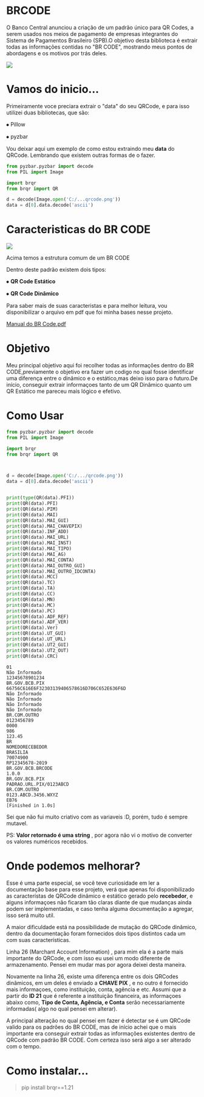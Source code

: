 # BRCODE
O Banco Central anunciou a criação de um padrão único para QR Codes, a serem usados nos meios de pagamento de empresas integrantes do Sistema de Pagamentos Brasileiro (SPB).O objetivo desta biblioteca é extrair todas as informações contidas no "BR CODE", mostrando meus pontos de abordagens e os motivos por trás deles.



![](https://i.pinimg.com/originals/e4/af/9f/e4af9f0025a8ce68bee2cf5a1360a501.gif)

# Vamos do inicio...

Primeiramente voce preciara extrair o "data" do seu QRCode, e para isso utilizei duas bibliotecas, que são:

⦁	Pillow 

⦁	pyzbar


Vou deixar aqui um exemplo de como estou extraindo meu **data** do QRCode. Lembrando que existem outras formas de o fazer.
```python
from pyzbar.pyzbar import decode
from PIL import Image

import brqr
from brqr import QR

d = decode(Image.open('C:/...qrcode.png'))
data = d[0].data.decode('ascii')
```


# Caracteristicas do BR CODE

![](https://github.com/alexandremulina/brqr/blob/master/TabelaPradr%C3%A3o.jpg?raw=true)

Acima temos a estrutura comum de um BR CODE


Dentro deste padrão existem dois tipos:

⦁	**QR Code Estático**





⦁ **QR Code Dinâmico**




Para saber mais de suas caracteristas e para melhor leitura, vou disponibilizar o arquivo em pdf que foi  minha bases nesse projeto.

[Manual do BR Code.pdf](https://www.bcb.gov.br/content/estabilidadefinanceira/pix/Regulamento_Pix/II_ManualdePadroesparaIniciacaodoPix-versao1.pdf)



# Objetivo

Meu principal objetivo aqui foi recolher todas as informações dentro do BR CODE,previamente o objetivo era fazer um codigo no qual fosse identificar uma diferença entre o dinâmico e o estático,mas deixo isso para o futuro.De início, conseguir extrair informaçoes tanto de um QR Dinâmico quanto um QR Estático me pareceu mais lógico e efetivo.

# Como Usar

```Python
from pyzbar.pyzbar import decode
from PIL import Image

import brqr
from brqr import QR



d = decode(Image.open('C:/.../qrcode.png'))
data = d[0].data.decode('ascii')


print(type(QR(data).PFI))
print(QR(data).PFI)
print(QR(data).PIM)
print(QR(data).MAI)
print(QR(data).MAI_GUI)
print(QR(data).MAI_CHAVEPIX)
print(QR(data).INF_ADD)
print(QR(data).MAI_URL)
print(QR(data).MAI_INST)
print(QR(data).MAI_TIPO)
print(QR(data).MAI_AG)
print(QR(data).MAI_CONTA)
print(QR(data).MAI_OUTRO_GUI)
print(QR(data).MAI_OUTRO_IDCONTA)
print(QR(data).MCC)
print(QR(data).TC)
print(QR(data).TA)
print(QR(data).CC)
print(QR(data).MN)
print(QR(data).MC)
print(QR(data).PC)
print(QR(data).ADF_REF)
print(QR(data).ADF_VER)
print(QR(data).Ver)
print(QR(data).UT_GUI)
print(QR(data).UT_URL)
print(QR(data).UT2_GUI)
print(QR(data).UT2_OUT)
print(QR(data).CRC)
```
```
01
Não Informado
12345678901234
BR.GOV.BCB.PIX
66756C616E6F32303139406578616D706C652E636F6D
Não Informado
Não Informado
Não Informado
Não Informado
BR.COM.OUTRO
0123456789
0000
986
123.45
BR
NOMEDORECEBEDOR
BRASILIA
70074900
RP12345678-2019
BR.GOV.BCB.BRCODE
1.0.0
BR.GOV.BCB.PIX
PADRAO.URL.PIX/0123ABCD
BR.COM.OUTRO
0123.ABCD.3456.WXYZ
EB76
[Finished in 1.0s]
```


Sei que não fui muito criativo com as variaveis :D, porém, tudo é sempre mutavel.


PS: **Valor retornado é uma string** , por agora não vi o motivo de converter os valores numéricos recebidos.

# Onde podemos melhorar?

Esse é uma parte especial, se você teve curiosidade em ler a documentação base para esse projeto, verá que apenas foi disponibilizado as característas de QRCode dinâmico e estático gerado pelo **recebedor**, e alguns informaçoes não ficaram tão claras diante de que mudanças ainda podem ser implementadas, e caso tenha alguma documentação a agregar, isso será muito util.

A maior dificuldade está na possibilidade de mutação do QRCode dinâmico, dentro da documentação foram fornecidos dois tipos distintos cada um com suas características.

Linha 26 (Marchant Account Information) , para mim ela é a parte mais importante do QRCode, e com isso eu usei um modo diferente de armazenamento. Pensei em mudar mas por agora deixei desta maneira.

Novamente na linha 26, existe uma diferença entre os dois QRCodes dinâmicos, em um deles é enviado a **CHAVE PIX** , e no outro é fornecido mais informaçoes, como instituição, conta, agência e etc. Assumi que a partir do **ID 21** que é referente a instituição financeira, as informaçoes abaixo como, **Tipo de Conta, Agência, e Conta** serão necessariamente informadas( algo no qual pensei em alterar).

A principal alteração no qual pensei em fazer é detectar se é um QRCode valido para os padrões do BR CODE, mas de início achei que o mais importante era conseguir extrair todas as informações existentes dentro de QRCode com padrão BR CODE. Com certeza isso será algo a ser alterado com o tempo.

# Como instalar...


> pip install brqr==1.21



